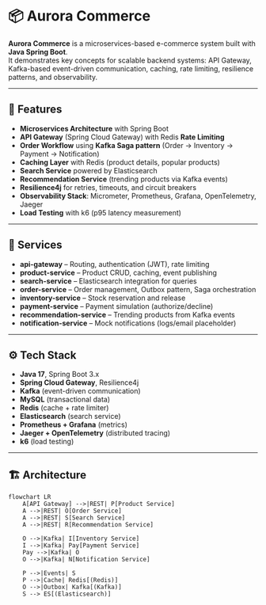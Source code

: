 # 📦 Aurora Commerce

**Aurora Commerce** is a microservices-based e-commerce system built with **Java Spring Boot**.  
It demonstrates key concepts for scalable backend systems: API Gateway, Kafka-based event-driven communication, caching, rate limiting, resilience patterns, and observability.  

---

## 🚀 Features
- **Microservices Architecture** with Spring Boot  
- **API Gateway** (Spring Cloud Gateway) with Redis **Rate Limiting**  
- **Order Workflow** using **Kafka Saga pattern** (Order → Inventory → Payment → Notification)  
- **Caching Layer** with Redis (product details, popular products)  
- **Search Service** powered by Elasticsearch  
- **Recommendation Service** (trending products via Kafka events)  
- **Resilience4j** for retries, timeouts, and circuit breakers  
- **Observability Stack**: Micrometer, Prometheus, Grafana, OpenTelemetry, Jaeger  
- **Load Testing** with k6 (p95 latency measurement)  

---

## 📂 Services
- **api-gateway** – Routing, authentication (JWT), rate limiting  
- **product-service** – Product CRUD, caching, event publishing  
- **search-service** – Elasticsearch integration for queries  
- **order-service** – Order management, Outbox pattern, Saga orchestration  
- **inventory-service** – Stock reservation and release  
- **payment-service** – Payment simulation (authorize/decline)  
- **recommendation-service** – Trending products from Kafka events  
- **notification-service** – Mock notifications (logs/email placeholder)  

---

## ⚙️ Tech Stack
- **Java 17**, Spring Boot 3.x  
- **Spring Cloud Gateway**, Resilience4j  
- **Kafka** (event-driven communication)  
- **MySQL** (transactional data)  
- **Redis** (cache + rate limiter)  
- **Elasticsearch** (search service)  
- **Prometheus + Grafana** (metrics)  
- **Jaeger + OpenTelemetry** (distributed tracing)  
- **k6** (load testing)

---

## 🏗️ Architecture
```mermaid
flowchart LR
    A[API Gateway] -->|REST| P[Product Service]
    A -->|REST| O[Order Service]
    A -->|REST| S[Search Service]
    A -->|REST| R[Recommendation Service]

    O -->|Kafka| I[Inventory Service]
    I -->|Kafka| Pay[Payment Service]
    Pay -->|Kafka| O
    O -->|Kafka| N[Notification Service]

    P -->|Events| S
    P -->|Cache| Redis[(Redis)]
    O -->|Outbox| Kafka[(Kafka)]
    S --> ES[(Elasticsearch)]



